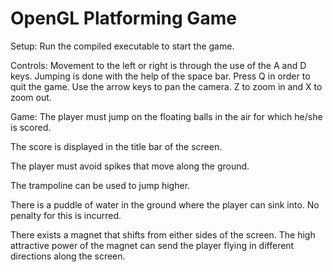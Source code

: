 OpenGL Platforming Game
=======================

Setup:
Run the compiled executable to start the game.

Controls:
Movement to the left or right is through the use of the A and D keys.
Jumping is done with the help of the space bar.
Press Q in order to quit the game.
Use the arrow keys to pan the camera.
Z to zoom in and X to zoom out.

Game:
The player must jump on the floating balls in the air for which he/she is scored.

The score is displayed in the title bar of the screen.

The player must avoid spikes that move along the ground.

The trampoline can be used to jump higher.

There is a puddle of water in the ground where the player can sink into. 
No penalty for this is incurred.

There exists a magnet that shifts from either sides of the screen. The high attractive power 
of the magnet can send the player flying in different directions along the screen.